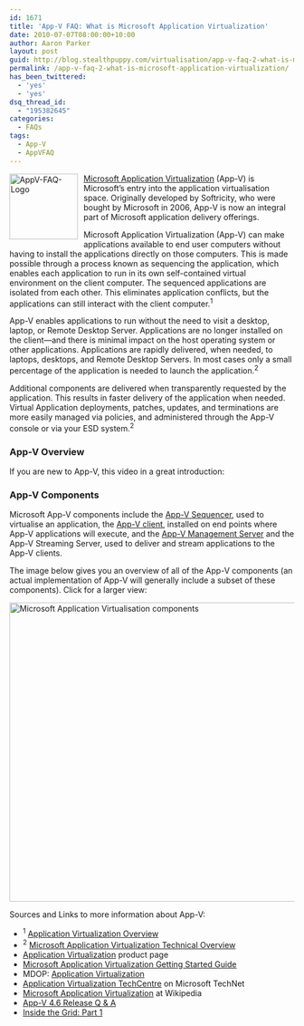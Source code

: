 ```yaml
---
id: 1671
title: 'App-V FAQ: What is Microsoft Application Virtualization'
date: 2010-07-07T08:00:00+10:00
author: Aaron Parker
layout: post
guid: http://blog.stealthpuppy.com/virtualisation/app-v-faq-2-what-is-microsoft-application-virtualization
permalink: /app-v-faq-2-what-is-microsoft-application-virtualization/
has_been_twittered:
  - 'yes'
  - 'yes'
dsq_thread_id:
  - "195382645"
categories:
  - FAQs
tags:
  - App-V
  - AppVFAQ
---
```

[<img class="wlDisabledImage" style="margin: 0px 10px 5px 0px; display: inline; border-width: 0px;" title="AppV-FAQ-Logo" src="https://stealthpuppy.com/media/2010/06/AppVFAQLogo1.png" alt="AppV-FAQ-Logo" width="121" height="116" align="left" border="0" />Microsoft Application Virtualization](http://www.microsoft.com/windows/enterprise/products/mdop/app-v.aspx) (App-V) is Microsoft’s entry into the application virtualisation space. Originally developed by Softricity, who were bought by Microsoft in 2006, App-V is now an integral part of Microsoft application delivery offerings.

Microsoft Application Virtualization (App-V) can make applications available to end user computers without having to install the applications directly on those computers. This is made possible through a process known as sequencing the application, which enables each application to run in its own self-contained virtual environment on the client computer. The sequenced applications are isolated from each other. This eliminates application conflicts, but the applications can still interact with the client computer.<sup>1</sup>

App-V enables applications to run without the need to visit a desktop, laptop, or Remote Desktop Server. Applications are no longer installed on the client—and there is minimal impact on the host operating system or other applications. Applications are rapidly delivered, when needed, to laptops, desktops, and Remote Desktop Servers. In most cases only a small percentage of the application is needed to launch the application.<sup>2</sup>

Additional components are delivered when transparently requested by the application. This results in faster delivery of the application when needed. Virtual Application deployments, patches, updates, and terminations are more easily managed via policies, and administered through the App-V console or via your ESD system.<sup>2</sup>

### App-V Overview

If you are new to App-V, this video in a great introduction:

<div id="scid:5737277B-5D6D-4f48-ABFC-DD9C333F4C5D:7f121077-78f4-486e-9613-d28bf34d9177" class="wlWriterEditableSmartContent" style="margin: 0px; display: inline; float: none; padding: 0px;">
  <div>
  </div>
</div>

### App-V Components

Microsoft App-V components include the [App-V Sequencer](http://technet.microsoft.com/en-us/library/cc843767.aspx), used to virtualise an application, the [App-V client](http://technet.microsoft.com/en-us/library/cc817162.aspx), installed on end points where App-V applications will execute, and the [App-V Management Server](http://technet.microsoft.com/en-us/library/cc817208.aspx) and the App-V Streaming Server, used to deliver and stream applications to the App-V clients.

The image below gives you an overview of all of the App-V components (an actual implementation of App-V will generally include a subset of these components). Click for a larger view:

[<img class="wlDisabledImage" style="display: inline; border-width: 0px;" title="Microsoft Application Virtualisation components" src="https://stealthpuppy.com/media/2010/06/MicrosoftApplicationVirtualisationComponents_thumb.png" alt="Microsoft Application Virtualisation components" width="660" height="528" border="0" />](https://stealthpuppy.com/media/2010/06/MicrosoftApplicationVirtualisationComponents.png)

Sources and Links to more information about App-V:

  * <sup>1</sup> [Application Virtualization Overview](http://technet.microsoft.com/en-us/library/ee958112.aspx)
  * <sup>2</sup> [Microsoft Application Virtualization Technical Overview](http://www.microsoft.com/systemcenter/appv/techoverview.mspx)
  * [Application Virtualization](http://www.microsoft.com/systemcenter/appv/default.mspx) product page
  * [Microsoft Application Virtualization Getting Started Guide](http://technet.microsoft.com/en-gb/library/ee958103.aspx)
  * MDOP: [Application Virtualization](http://www.microsoft.com/windows/enterprise/products/mdop/app-v.aspx)
  * [Application Virtualization TechCentre](http://technet.microsoft.com/en-gb/appvirtualization/default.aspx) on Microsoft TechNet
  * [Microsoft Application Virtualization](http://en.wikipedia.org/wiki/Microsoft_Application_Virtualization) at Wikipedia
  * [App-V 4.6 Release Q & A](http://windowsteamblog.com/windows/b/springboard/archive/2010/02/22/app-v-4-6-release-q-amp-a.aspx)
  * [Inside the Grid: Part 1](http://blogs.technet.com/b/appv/archive/2007/08/02/inside-the-grid-part-1.aspx)
